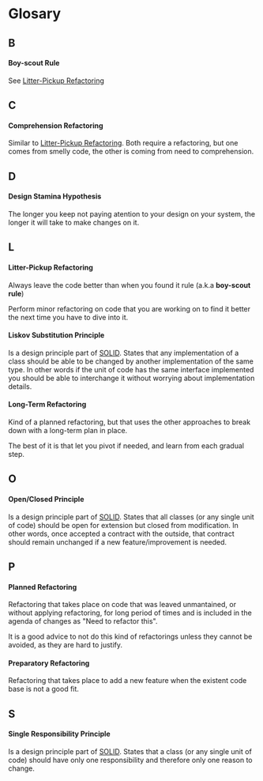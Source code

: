 # Glosary

## B

#### <a href="#boy-scout-rule"></a>Boy-scout Rule

See [Litter-Pickup Refactoring](#litter-pickup-refactoring)

## C

#### <a href="#comprehension-refactoring"></a>Comprehension Refactoring

Similar to [Litter-Pickup Refactoring](#litter-pickup-refactoring). Both require a refactoring, but one comes from smelly code, the other is coming from need to comprehension.

## D

#### <a href="#design-stamina-hypothesis"></a>Design Stamina Hypothesis

The longer you keep not paying atention to your design on your system, the longer it will take to make changes on it.

## L

#### <a href="#litter-pickup-refactoring"></a>Litter-Pickup Refactoring

Always leave the code better than when you found it rule (a.k.a **boy-scout rule**)

Perform minor refactoring on code that you are working on to find it better the next time you have to dive into it.

#### <a href="#liskov-substitution-principle"></a>Liskov Substitution  Principle

Is a design principle part of [SOLID](#solid). States that any implementation of a class should be able to be changed by another implementation of the same type. In other words if the unit of code has the same interface implemented you should be able to interchange it without worrying about implementation details.

#### <a href="#long-term-refactoring"></a>Long-Term Refactoring

Kind of a planned refactoring, but that uses the other approaches to break down with a long-term plan in place.

The best of it is that let you pivot if needed, and learn from each gradual step.

## O

#### <a href="#open-closed-principle"></a> Open/Closed Principle

Is a design principle part of [SOLID](#solid). States that all classes (or any single unit of code) should be open for extension but closed from modification. In other words, once accepted a contract with the outside, that contract should remain unchanged if a new feature/improvement is needed.

## P

#### <a href="#planned-refactoring"></a> Planned Refactoring

Refactoring that takes place on code that was leaved unmantained, or without applying refactoring, for long period of times and is included in the agenda of changes as "Need to refactor this".

It is a good advice to not do this kind of refactorings unless they cannot be avoided, as they are hard to justify.

#### <a href="#preparatory-refactoring"></a> Preparatory Refactoring

Refactoring that takes place to add a new feature when the existent code base is not a good fit.

## S

#### <a href="#single-responsibility-principle"></a> Single Responsibility Principle

Is a design principle part of [SOLID](#solid). States that a class (or any single unit of code) should have only one responsibility and therefore only one reason to change.

